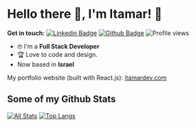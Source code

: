 # Hello there 👋, I'm Itamar! 🦦

**Get in touch:**
[![Linkedin Badge](https://img.shields.io/badge/linkedin-0072b1?style=flat&logo=Linkedin&logoColor=white&link=https://www.linkedin.com/in/itamar-cohen-007/)](https://www.linkedin.com/in/itamar-cohen-007/) [![Github Badge](https://img.shields.io/badge/-Icohen007-grey?style=flat&logo=github&logoColor=white&link=https://github.com/Icohen007/)](https://www.github.com/Icohen007/) ![Profile views](https://gpvc.arturio.dev/Icohen007)

- 🤓 I'm a **Full Stack Developer**
- 🏆 Love to code and design.
- Now based in **Israel**

My portfolio website (built with React.js): [itamardev.com](https://itamardev.com)

## Some of my Github Stats
[![All Stats](https://github-readme-stats-axpwmfcg3.vercel.app/api?username=Icohen007&show_icons=true&include_all_commits=true&count_private=true&hide=contribs)](https://github.com/Icohen007/github-readme-stats)
[![Top Langs](https://github-readme-stats-axpwmfcg3.vercel.app/api/top-langs/?username=Icohen007&layout=compact)](https://github.com/Icohen007/github-readme-stats)
